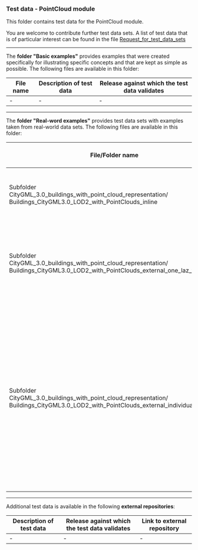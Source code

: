 ### Test data - PointCloud module

This folder contains test data for the PointCloud module.

You are welcome to contribute further test data sets. A list of test data that is of particular interest can be found in the file [Request_for_test_data_sets](../PointCloud/Request_for_test_data_sets.md)

***

The **folder "Basic examples"** provides examples that were created specifically for illustrating specific concepts and that are kept as simple as possible. The following files are available in this folder:

File name | Description of test data | Release against which the test data validates
-------------------------|-----------------------------------------------|-------------------
| - | - | -

***

The **folder "Real-word examples"** provides test data sets with examples taken from real-world data sets. The following files are available in this folder:

File/Folder name | Description of test data | Release against which the test data validates
-------------------------|-----------------------------------------------|-------------------
Subfolder <br>CityGML_3.0_buildings_with_point_cloud_representation/<br>Buildings_CityGML3.0_LOD2_with_PointClouds_inline | This folder provides one CityGML file that represents the point clouds inline within the buildings | 3.0.0-draft.2021.12.01.1
Subfolder <br>CityGML_3.0_buildings_with_point_cloud_representation/<br>Buildings_CityGML3.0_LOD2_with_PointClouds_external_one_laz_file | This folder provides 1) separate point cloud files for every building and 2) one CityGML file with each building referencing the corresponding point cloud file | 3.0.0-draft.2021.12.01.1
Subfolder <br>CityGML_3.0_buildings_with_point_cloud_representation/<br>Buildings_CityGML3.0_LOD2_with_PointClouds_external_individual_laz_files | This folder provides 1) one point cloud file that contains all points from a specific area; in the point cloud file, all points belonging to a specific building have the same value set in the attribute "point_source_id"; 2) one CityGML file with each building referencing the point cloud file and all points with the corresponding value in the attribute "point_source_id" | 3.0.0-draft.2021.12.01.1

***

Additional test data is available in the following **external repositories**:

Description of test data | Release against which the test data validates | Link to external repository
-------------------------|-----------------------------------------------|-------------------
| - | - | -
